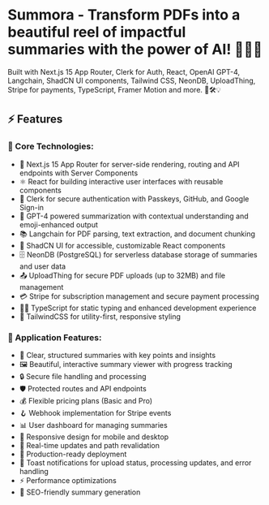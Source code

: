 # Summora - Transform PDFs into a beautiful reel of impactful summaries with the power of AI! 📄✨🤖

Built with Next.js 15 App Router, Clerk for Auth, React, OpenAI GPT-4, Langchain, ShadCN UI components, Tailwind CSS, NeonDB, UploadThing, Stripe for payments, TypeScript, Framer Motion and more. 🧩🛠️💡

<!-- ![Project Image]() -->

## ⚡ Features

### 🧰 Core Technologies:

- 🧭 Next.js 15 App Router for server-side rendering, routing and API endpoints with Server Components
- ⚛️ React for building interactive user interfaces with reusable components
- 🔐 Clerk for secure authentication with Passkeys, GitHub, and Google Sign-in
- 🧠 GPT-4 powered summarization with contextual understanding and emoji-enhanced output
- 📚 Langchain for PDF parsing, text extraction, and document chunking
- 🎨 ShadCN UI for accessible, customizable React components
- 🗄️ NeonDB (PostgreSQL) for serverless database storage of summaries and user data
- 📤 UploadThing for secure PDF uploads (up to 32MB) and file management
- 💳 Stripe for subscription management and secure payment processing
- 🧑‍💻 TypeScript for static typing and enhanced development experience
- 💅 TailwindCSS for utility-first, responsive styling

### 💫 Application Features:

- 📝 Clear, structured summaries with key points and insights
- 🖼️ Beautiful, interactive summary viewer with progress tracking
- 🔒 Secure file handling and processing
- 🛡️ Protected routes and API endpoints
- 💰 Flexible pricing plans (Basic and Pro)
- 🪝 Webhook implementation for Stripe events
- 📊 User dashboard for managing summaries
- 📱 Responsive design for mobile and desktop
- 🔁 Real-time updates and path revalidation
- 🚀 Production-ready deployment
- 🔔 Toast notifications for upload status, processing updates, and error handling
- ⚡ Performance optimizations
- 🔎 SEO-friendly summary generation
